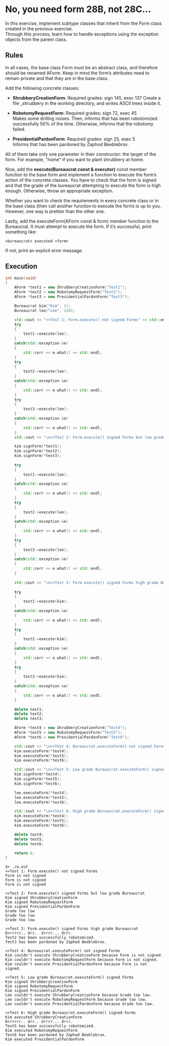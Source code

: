  # No, you need form 28B, not 28C...
In this exercise, implement subtype classes that inherit from the Form class created in the previous exercise.   
Through this process, learn how to handle exceptions using the exception objects from the parent class.   

 ## Rules
In all cases, the base class Form must be an abstract class, and therefore should be renamed AForm. Keep in mind the form’s attributes need to remain private and that they are in the base class.   

Add the following concrete classes:

* **ShrubberyCreationForm**: Required grades: sign 145, exec 137
  Create a file <target>_shrubbery in the working directory, and writes ASCII trees inside it.

* **RobotomyRequestForm**: Required grades: sign 72, exec 45   
  Makes some drilling noises. Then, informs that <target> has been robotomized successfully 50% of the time. Otherwise, informs that the robotomy failed.
  
* **PresidentialPardonForm**: Required grades: sign 25, exec 5   
  Informs that <target> has been pardoned by Zaphod Beeblebrox.

All of them take only one parameter in their constructor: the target of the form. For
example, "home" if you want to plant shrubbery at home.

Now, add the **execute(Bureaucrat const & executor)** const member function to the base form and implement a function to execute the form’s action of the concrete classes. You have to check that the form is signed and that the grade of the bureaucrat attempting to execute the form is high enough. Otherwise, throw an appropriate exception.     

Whether you want to check the requirements in every concrete class or in the base class (then call another function to execute the form) is up to you. However, one way is prettier than the other one.   

Lastly, add the executeForm(AForm const & form) member function to the Bureaucrat. It must attempt to execute the form. If it’s successful, print something like:
```
<bureaucrat> executed <form>
```
If not, print an explicit error message.

 ## Execution
```cpp
int	main(void)
{
	AForm *test1 = new ShrubberyCreationForm("Test1");
	AForm *test2 = new RobotomyRequestForm("Test2");
	AForm *test3 = new PresidentialPardonForm("Test3");

	Bureaucrat kim("Kim", 1);
	Bureaucrat lee("Lee", 150);

	std::cout << ">>Test 1: Form.execute() not signed Forms" << std::endl;
	try
	{
		test1->execute(lee);
	}
	catch(std::exception &e)
	{
		std::cerr << e.what() << std::endl;
	}
	try
	{
		test2->execute(lee);
	}
	catch(std::exception &e)
	{
		std::cerr << e.what() << std::endl;
	}
	try
	{
		test3->execute(lee);
	}
	catch(std::exception &e)
	{
		std::cerr << e.what() << std::endl;
	}
	std::cout << "\n>>Test 2: Form.execute() signed Forms but low grade Bureaucrat" << std::endl;

	kim.signForm(*test1);
	kim.signForm(*test2);
	kim.signForm(*test3);
	
	try
	{
		test1->execute(lee);
	}
	catch(std::exception &e)
	{
		std::cerr << e.what() << std::endl;
	}
	try
	{
		test2->execute(lee);
	}
	catch(std::exception &e)
	{
		std::cerr << e.what() << std::endl;
	}
	try
	{
		test3->execute(lee);
	}
	catch(std::exception &e)
	{
		std::cerr << e.what() << std::endl;
	}
	
	std::cout << "\n>>Test 3: Form.execute() signed Forms high grade Bureaucrat" << std::endl;
	
	try
	{
		test1->execute(kim);
	}
	catch(std::exception &e)
	{
		std::cerr << e.what() << std::endl;
	}
	try
	{
		test2->execute(kim);
	}
	catch(std::exception &e)
	{
		std::cerr << e.what() << std::endl;
	}
	try
	{
		test3->execute(kim);
	}
	catch(std::exception &e)
	{
		std::cerr << e.what() << std::endl;
	}

	delete test1;
	delete test2;
	delete test3;

	AForm *test4 = new ShrubberyCreationForm("Test4");
	AForm *test5 = new RobotomyRequestForm("Test5");
	AForm *test6 = new PresidentialPardonForm("Test6");

	std::cout << "\n>>Test 4: Bureaucrat.executeForm() not signed Forms" << std::endl;
	kim.executeForm(*test4);
	kim.executeForm(*test5);
	kim.executeForm(*test6);

	std::cout << "\n>>Test 5: Low grade Bureaucrat.executeForm() signed Forms" << std::endl;
	kim.signForm(*test4);
	kim.signForm(*test5);
	kim.signForm(*test6);

	lee.executeForm(*test4);
	lee.executeForm(*test5);
	lee.executeForm(*test6);

	std::cout << "\n>>Test 6: High grade Bureaucrat.executeForm() signed Forms" << std::endl;
	kim.executeForm(*test4);
	kim.executeForm(*test5);
	kim.executeForm(*test6);

	delete test4;
	delete test5;
	delete test6;

	return 0;
}
```
```
$> ./a.out
>>Test 1: Form.execute() not signed Forms
Form is not signed
Form is not signed
Form is not signed

>>Test 2: Form.execute() signed Forms but low grade Bureaucrat
Kim signed ShrubberyCreationForm
Kim signed RobotomyRequestForm
Kim signed PresidentialPardonForm
Grade too low
Grade too low
Grade too low

>>Test 3: Form.execute() signed Forms high grade Bureaucrat
Drrrrrr.. drr.. drrrr... drrr.
Test2 has been successfully robotomized.
Test3 has been pardoned by Zaphod Beeblebrox.

>>Test 4: Bureaucrat.executeForm() not signed Forms
Kim couldn't execute ShrubberyCreationForm because Form is not signed.
Kim couldn't execute RobotomyRequestForm because Form is not signed.
Kim couldn't execute PresidentialPardonForm because Form is not signed.

>>Test 5: Low grade Bureaucrat.executeForm() signed Forms
Kim signed ShrubberyCreationForm
Kim signed RobotomyRequestForm
Kim signed PresidentialPardonForm
Lee couldn't execute ShrubberyCreationForm because Grade too low.
Lee couldn't execute RobotomyRequestForm because Grade too low.
Lee couldn't execute PresidentialPardonForm because Grade too low.

>>Test 6: High grade Bureaucrat.executeForm() signed Forms
Kim executed ShrubberyCreationForm
Drrrrrr.. drr.. drrrr... drrr.
Test5 has been successfully robotomized.
Kim executed RobotomyRequestForm
Test6 has been pardoned by Zaphod Beeblebrox.
Kim executed PresidentialPardonForm
```
